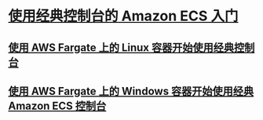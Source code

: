 # [使用经典控制台的 Amazon ECS 入门](https://docs.aws.amazon.com/zh_cn/AmazonECS/latest/userguide/getting-started-console.html)

## [使用 AWS Fargate 上的 Linux 容器开始使用经典控制台](https://docs.aws.amazon.com/zh_cn/AmazonECS/latest/userguide/getting-started-fargate-classic-console.html)

## [使用 AWS Fargate 上的 Windows 容器开始使用经典 Amazon ECS 控制台](https://docs.aws.amazon.com/zh_cn/AmazonECS/latest/userguide/Windows_fargate-getting_started-classic-console.html)


